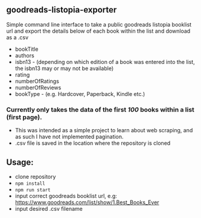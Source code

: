 ## goodreads-listopia-exporter

Simple command line interface to take a public goodreads listopia booklist url and export the details below of each book within the list and download as a .csv

- bookTitle
- authors
- isbn13 - (depending on which edition of a book was entered into the list, the isbn13 may or may not be available)
- rating
- numberOfRatings
- numberOfReviews
- bookType - (e.g. Hardcover, Paperback, Kindle etc.)

### Currently only takes the data of the first _100_ books within a list (first page).

- This was intended as a simple project to learn about web scraping, and as such I have not implemented pagination.
- .csv file is saved in the location where the repository is cloned

## Usage:

- clone repository
- `npm install`
- `npm run start`
- input correct goodreads booklist url, e.g: https://www.goodreads.com/list/show/1.Best_Books_Ever
- input desired .csv filename
